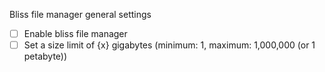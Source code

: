 Bliss file manager general settings

- [ ] Enable bliss file manager
- [ ] Set a size limit of {x} gigabytes (minimum: 1, maximum: 1,000,000 (or 1 petabyte))
